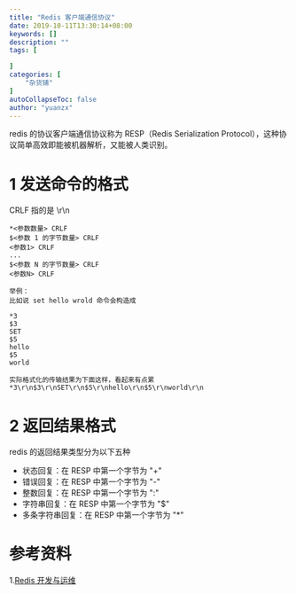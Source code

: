 ```yaml
---
title: "Redis 客户端通信协议"
date: 2019-10-11T13:30:14+08:00
keywords: []
description: ""
tags: [

]
categories: [
    "杂货铺"
]
autoCollapseToc: false
author: "yuanzx"
---
```


redis 的协议客户端通信协议称为 RESP（Redis Serialization Protocol），这种协议简单高效即能被机器解析，又能被人类识别。

# 1 发送命令的格式

CRLF 指的是 \r\n

```redis
*<参数数量> CRLF
$<参数 1 的字节数量> CRLF
<参数1> CRLF
...
$<参数 N 的字节数量> CRLF
<参数N> CRLF

举例：
比如说 set hello wrold 命令会构造成

*3
$3
SET
$5
hello
$5
world

实际格式化的传输结果为下面这样，看起来有点累
*3\r\n$3\r\nSET\r\n$5\r\nhello\r\n$5\r\nworld\r\n
```

# 2 返回结果格式

redis 的返回结果类型分为以下五种

- 状态回复：在 RESP 中第一个字节为 "+"
- 错误回复：在 RESP 中第一个字节为 "-"
- 整数回复：在 RESP 中第一个字节为 ":"
- 字符串回复：在 RESP 中第一个字节为 "$"
- 多条字符串回复：在 RESP 中第一个字节为 "*"

# 参考资料

1.[Redis 开发与运维](https://gitee.com/zhixiangyuan/bookStorage/raw/master/%E7%BC%96%E7%A8%8B/Redis%20%E5%BC%80%E5%8F%91%E4%B8%8E%E8%BF%90%E7%BB%B4.pdf)
